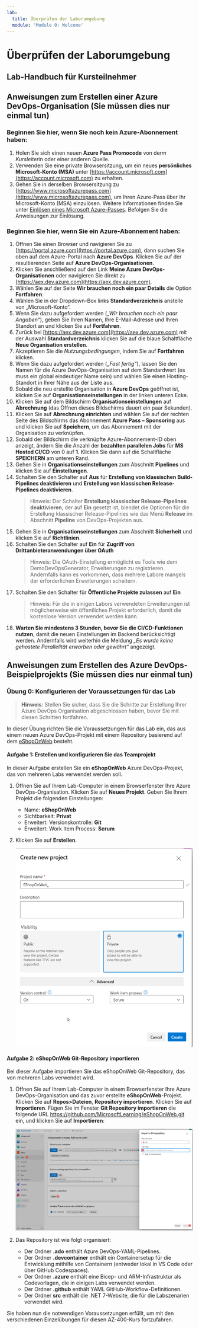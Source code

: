 ```yaml
---
lab:
  title: Überprüfen der Laborumgebung
  module: 'Module 0: Welcome'
---
```


# Überprüfen der Laborumgebung

## Lab-Handbuch für Kursteilnehmer

## Anweisungen zum Erstellen einer Azure DevOps-Organisation (Sie müssen dies nur einmal tun)

### Beginnen Sie hier, wenn Sie noch kein Azure-Abonnement haben:
1. Holen Sie sich einen neuen **Azure Pass Promocode** von der*m Kursleiter*in oder einer anderen Quelle.
1. Verwenden Sie eine private Browsersitzung, um ein neues **persönliches Microsoft-Konto (MSA)** unter [https://account.microsoft.com](https://account.microsoft.com) zu erhalten.
1. Gehen Sie in derselben Browsersitzung zu [https://www.microsoftazurepass.com](https://www.microsoftazurepass.com), um Ihren Azure-Pass über Ihr Microsoft-Konto (MSA) einzulösen. Weitere Informationen finden Sie unter [Einlösen eines Microsoft Azure-Passes](https://www.microsoftazurepass.com/Home/HowTo?Length=5). Befolgen Sie die Anweisungen zur Einlösung.

### Beginnen Sie hier, wenn Sie ein Azure-Abonnement haben:

1. Öffnen Sie einen Browser und navigieren Sie zu [https://portal.azure.com](https://portal.azure.com), dann suchen Sie oben auf dem Azure-Portal nach **Azure DevOps**. Klicken Sie auf der resultierenden Seite auf **Azure DevOps-Organisationen**.
1. Klicken Sie anschließend auf den Link **Meine Azure DevOps-Organisationen** oder navigieren Sie direkt zu [https://aex.dev.azure.com](https://aex.dev.azure.com).
1. Wählen Sie auf der Seite **Wir brauchen noch ein paar Details** die Option **Fortfahren**.
1. Wählen Sie in der Dropdown-Box links **Standardverzeichnis** anstelle von „Microsoft-Konto“.
1. Wenn Sie dazu aufgefordert werden (*„Wir brauchen noch ein paar Angaben“*), geben Sie Ihren Namen, Ihre E-Mail-Adresse und Ihren Standort an und klicken Sie auf **Fortfahren**.
1. Zurück bei [https://aex.dev.azure.com](https://aex.dev.azure.com) mit der Auswahl **Standardverzeichnis** klicken Sie auf die blaue Schaltfläche **Neue Organisation erstellen**.
1. Akzeptieren Sie die *Nutzungsbedingungen*, indem Sie auf **Fortfahren** klicken.
1. Wenn Sie dazu aufgefordert werden (*„Fast fertig“*), lassen Sie den Namen für die Azure DevOps-Organisation auf dem Standardwert (es muss ein global eindeutiger Name sein) und wählen Sie einen Hosting-Standort in Ihrer Nähe aus der Liste aus.
1. Sobald die neu erstellte Organisation in **Azure DevOps** geöffnet ist, klicken Sie auf **Organisationseinstellungen** in der linken unteren Ecke.
1. Klicken Sie auf dem Bildschirm **Organisationseinstellungen** auf **Abrechnung** (das Öffnen dieses Bildschirms dauert ein paar Sekunden).
1. Klicken Sie auf **Abrechnung einrichten** und wählen Sie auf der rechten Seite des Bildschirms das Abonnement **Azure Pass – Sponsoring** aus und klicken Sie auf **Speichern**, um das Abonnement mit der Organisation zu verknüpfen.
1. Sobald der Bildschirm die verknüpfte Azure-Abonnement-ID oben anzeigt, ändern Sie die Anzahl der **bezahlten parallelen Jobs** für **MS Hosted CI/CD** von 0 auf **1**. Klicken Sie dann auf die Schaltfläche **SPEICHERN** am unteren Rand.
1. Gehen Sie in **Organisationseinstellungen** zum Abschnitt **Pipelines** und klicken Sie auf **Einstellungen**.
1. Schalten Sie den Schalter auf **Aus** für **Erstellung von klassischen Build-Pipelines deaktivieren** und **Erstellung von klassischen Release-Pipelines deaktivieren**.
    > Hinweis: Der Schalter **Erstellung klassischer Release-Pipelines deaktivieren**, der auf **Ein** gesetzt ist, blendet die Optionen für die Erstellung klassischer Release-Pipelines wie das Menü **Release** im Abschnitt **Pipeline** von DevOps-Projekten aus.
1. Gehen Sie in **Organisationseinstellungen** zum Abschnitt **Sicherheit** und klicken Sie auf **Richtlinien**.
1. Schalten Sie den Schalter auf **Ein** für **Zugriff von Drittanbieteranwendungen über OAuth**
    > Hinweis: Die OAuth-Einstellung ermöglicht es Tools wie dem DemoDevOpsGenerator, Erweiterungen zu registrieren. Andernfalls kann es vorkommen, dass mehrere Labore mangels der erforderlichen Erweiterungen scheitern.
1. Schalten Sie den Schalter für **Öffentliche Projekte zulassen** auf **Ein**
    > Hinweis: Für die in einigen Labors verwendeten Erweiterungen ist möglicherweise ein öffentliches Projekt erforderlich, damit die kostenlose Version verwendet werden kann.
1. **Warten Sie mindestens 3 Stunden, bevor Sie die CI/CD-Funktionen nutzen**, damit die neuen Einstellungen im Backend berücksichtigt werden. Andernfalls wird weiterhin die Meldung *„Es wurde keine gehostete Parallelität erworben oder gewährt“* angezeigt.

## Anweisungen zum Erstellen des Azure DevOps-Beispielprojekts (Sie müssen dies nur einmal tun)

### Übung 0: Konfigurieren der Voraussetzungen für das Lab

> **Hinweis**: Stellen Sie sicher, dass Sie die Schritte zur Erstellung Ihrer Azure DevOps Organisation abgeschlossen haben, bevor Sie mit diesen Schritten fortfahren.

In dieser Übung richten Sie die Voraussetzungen für das Lab ein, das aus einem neuen Azure DevOps-Projekt mit einem Repository basierend auf dem [eShopOnWeb](https://github.com/MicrosoftLearning/eShopOnWeb) besteht.

#### Aufgabe 1:  Erstellen und konfigurieren Sie das Teamprojekt

In dieser Aufgabe erstellen Sie ein **eShopOnWeb** Azure DevOps-Projekt, das von mehreren Labs verwendet werden soll.

1. Öffnen Sie auf Ihrem Lab-Computer in einem Browserfenster Ihre Azure DevOps-Organisation. Klicken Sie auf **Neues Projekt**. Geben Sie Ihrem Projekt die folgenden Einstellungen:
    - Name: **eShopOnWeb**
    - Sichtbarkeit: **Privat**
    - Erweitert: Versionskontrolle: **Git**
    - Erweitert: Work Item Process: **Scrum**

2. Klicken Sie auf **Erstellen**.

    ![Erstellen eines Projekts](images/create-project.png)

#### Aufgabe 2: eShopOnWeb Git-Repository importieren

Bei dieser Aufgabe importieren Sie das eShopOnWeb Git-Repository, das von mehreren Labs verwendet wird.

1. Öffnen Sie auf Ihrem Lab-Computer in einem Browserfenster Ihre Azure DevOps-Organisation und das zuvor erstellte **eShopOnWeb**-Projekt. Klicken Sie auf **Repos>Dateien**, **Repository importieren**. Klicken Sie auf **Importieren**. Fügen Sie im Fenster **Git Repository importieren** die folgende URL https://github.com/MicrosoftLearning/eShopOnWeb.git ein, und klicken Sie auf **Importieren**:

    ![Importieren eines Repositorys](images/import-repo.png)

2. Das Repository ist wie folgt organisiert:
    - Der Ordner **.ado** enthält Azure DevOps-YAML-Pipelines.
    - Der Ordner **.devcontainer** enthält ein Containersetup für die Entwicklung mithilfe von Containern (entweder lokal in VS Code oder über GitHub Codespaces).
    - Der Ordner **.azure** enthält eine Bicep- und ARM-Infrastruktur als Codevorlagen, die in einigen Labs verwendet werden.
    - Der Ordner **.github** enthält YAML GitHub-Workflow-Definitionen.
    - Der Ordner **src** enthält die .NET 7-Website, die für die Labszenarien verwendet wird.

Sie haben nun die notwendigen Voraussetzungen erfüllt, um mit den verschiedenen Einzelübungen für diesen AZ-400-Kurs fortzufahren.
